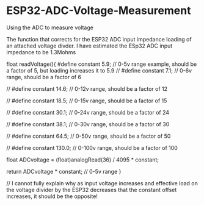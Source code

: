 # ESP32-ADC-Voltage-Measurement
Using the ADC to measure voltage

The function that corrects for the ESP32 ADC input impedance loading of an attached voltage divder. I have estimated the ESp32 ADC input impedance to be 1.3Mohms

float readVoltage(){
  #define constant 5.9; // 0-5v range example, should be a factor of 5, but loading increases it to 5.9
  // #define constant 7.1;   // 0-6v   range, should be a factor of 6
  
  // #define constant 14.6;  // 0-12v  range, should be a factor of 12
  
  // #define constant 18.5;  // 0-15v  range, should be a factor of 15
  
  // #define constant 30.1;  // 0-24v  range, should be a factor of 24
  
  // #define constant 38.1;  // 0-30v  range, should be a factor of 30
  
  // #define constant 64.5;  // 0-50v  range, should be a factor of 50
  
  // #define constant 130.0; // 0-100v range, should be a factor of 100
  
  float ADCvoltage = (float)analogRead(36) / 4095 * constant;
  
  return ADCvoltage * constant; // 0-5v   range
}

// I cannot fully explain why as input voltage increases and effective load on the voltage divider by the ESP32 decreases that the constant offset increases, it should be the opposite!
